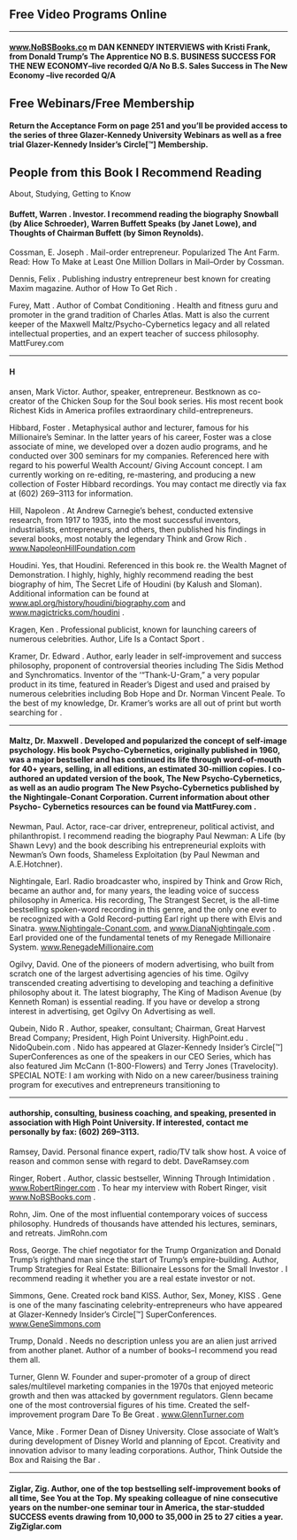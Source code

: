 ## Free Video Programs Online

-----

#### www.NoBSBooks.co m DAN KENNEDY INTERVIEWS with Kristi Frank, from Donald Trump’s The Apprentice NO B.S. BUSINESS SUCCESS FOR THE NEW ECONOMY–live recorded Q/A No B.S. Sales Success in The New Economy –live recorded Q/A

## Free Webinars/Free Membership

#### Return the Acceptance Form on page 251 and you’ll be provided access to the series of three Glazer-Kennedy University Webinars as well as a free trial Glazer-Kennedy Insider’s Circle[™] Membership.

## People from this Book I Recommend Reading

About, Studying, Getting to Know

#### Buffett, Warren . Investor. I recommend reading the biography Snowball (by Alice Schroeder), Warren Buffett Speaks (by Janet Lowe), and Thoughts of Chairman Buffett (by Simon Reynolds).

 Cossman, E. Joseph . Mail-order entrepreneur. Popularized The Ant Farm. Read: How To Make at Least One Million Dollars in Mail–Order by Cossman.

 Dennis, Felix . Publishing industry entrepreneur best known for creating Maxim magazine. Author of How To Get Rich .

 Furey, Matt . Author of Combat Conditioning . Health and fitness guru and promoter in the grand tradition of Charles Atlas. Matt is also the current keeper of the Maxwell Maltz/Psycho-Cybernetics legacy and all related intellectual properties, and an expert teacher of success philosophy. MattFurey.com

-----

#### H

 ansen, Mark Victor. Author, speaker, entrepreneur. Bestknown as co- creator of the Chicken Soup for the Soul book series. His most recent book Richest Kids in America profiles extraordinary child-entrepreneurs.

 Hibbard, Foster . Metaphysical author and lecturer, famous for his Millionaire’s Seminar. In the latter years of his career, Foster was a close associate of mine, we developed over a dozen audio programs, and he conducted over 300 seminars for my companies. Referenced here with regard to his powerful Wealth Account/ Giving Account concept. I am currently working on re-editing, re-mastering, and producing a new collection of Foster Hibbard recordings. You may contact me directly via fax at (602) 269–3113 for information.

 Hill, Napoleon . At Andrew Carnegie’s behest, conducted extensive research, from 1917 to 1935, into the most successful inventors, industrialists, entrepreneurs, and others, then published his findings in several books, most notably the legendary Think and Grow Rich . www.NapoleonHillFoundation.com

 Houdini. Yes, that Houdini. Referenced in this book re. the Wealth Magnet of Demonstration. I highly, highly, highly recommend reading the best biography of him, The Secret Life of Houdini (by Kalush and Sloman). Additional information can be found at www.apl.org/history/houdini/biography.com and www.magictricks.com/houdini .

 Kragen, Ken . Professional publicist, known for launching careers of numerous celebrities. Author, Life Is a Contact Sport .

 Kramer, Dr. Edward . Author, early leader in self-improvement and success philosophy, proponent of controversial theories including The Sidis Method and Synchromatics. Inventor of the ‘“Thank-U-Gram,” a very popular product in its time, featured in Reader’s Digest and used and praised by numerous celebrities including Bob Hope and Dr. Norman Vincent Peale. To the best of my knowledge, Dr. Kramer’s works are all out of print but worth searching for .

-----

#### Maltz, Dr. Maxwell . Developed and popularized the concept of self-image psychology. His book Psycho-Cybernetics, originally published in 1960, was a major bestseller and has continued its life through word-of-mouth for 40+ years, selling, in all editions, an estimated 30-million copies. I co- authored an updated version of the book, The New Psycho-Cybernetics, as well as an audio program The New Psycho-Cybernetics published by the Nightingale-Conant Corporation. Current information about other Psycho- Cybernetics resources can be found via MattFurey.com .

 Newman, Paul. Actor, race-car driver, entrepreneur, political activist, and philanthropist. I recommend reading the biography Paul Newman: A Life (by Shawn Levy) and the book describing his entrepreneurial exploits with Newman’s Own foods, Shameless Exploitation (by Paul Newman and A.E.Hotchner).

 Nightingale, Earl. Radio broadcaster who, inspired by Think and Grow Rich, became an author and, for many years, the leading voice of success philosophy in America. His recording, The Strangest Secret, is the all-time bestselling spoken-word recording in this genre, and the only one ever to be recognized with a Gold Record-putting Earl right up there with Elvis and Sinatra. www.Nightingale-Conant.com, and www.DianaNightingale.com . Earl provided one of the fundamental tenets of my Renegade Millionaire System. www.RenegadeMillionaire.com

 Ogilvy, David. One of the pioneers of modern advertising, who built from scratch one of the largest advertising agencies of his time. Ogilvy transcended creating advertising to developing and teaching a definitive philosophy about it. The latest biography, The King of Madison Avenue (by Kenneth Roman) is essential reading. If you have or develop a strong interest in advertising, get Ogilvy On Advertising as well.

 Qubein, Nido R . Author, speaker, consultant; Chairman, Great Harvest Bread Company; President, High Point University. HighPoint.edu . NidoQubein.com . Nido has appeared at Glazer-Kennedy Insider’s Circle[™]
 SuperConferences as one of the speakers in our CEO Series, which has also featured Jim McCann (1-800-Flowers) and Terry Jones (Travelocity). SPECIAL NOTE: I am working with Nido on a new career/business training program for executives and entrepreneurs transitioning to

-----

#### authorship, consulting, business coaching, and speaking, presented in association with High Point University. If interested, contact me personally by fax: (602) 269–3113.

 Ramsey, David. Personal finance expert, radio/TV talk show host. A voice of reason and common sense with regard to debt. DaveRamsey.com

 Ringer, Robert . Author, classic bestseller, Winning Through Intimidation . www.RobertRinger.com . To hear my interview with Robert Ringer, visit www.NoBSBooks.com .

 Rohn, Jim. One of the most influential contemporary voices of success philosophy. Hundreds of thousands have attended his lectures, seminars, and retreats. JimRohn.com

 Ross, George. The chief negotiator for the Trump Organization and Donald Trump’s righthand man since the start of Trump’s empire-building. Author, Trump Strategies for Real Estate: Billionaire Lessons for the Small Investor . I recommend reading it whether you are a real estate investor or not.

 Simmons, Gene. Created rock band KISS. Author, Sex, Money, KISS . Gene is one of the many fascinating celebrity-entrepreneurs who have appeared at Glazer-Kennedy Insider’s Circle[™] SuperConferences. www.GeneSimmons.com

 Trump, Donald . Needs no description unless you are an alien just arrived from another planet. Author of a number of books–I recommend you read them all.

 Turner, Glenn W. Founder and super-promoter of a group of direct sales/multilevel marketing companies in the 1970s that enjoyed meteoric growth and then was attacked by government regulators. Glenn became one of the most controversial figures of his time. Created the self-improvement program Dare To Be Great . www.GlennTurner.com

 Vance, Mike . Former Dean of Disney University. Close associate of Walt’s during development of Disney World and planning of Epcot. Creativity and innovation advisor to many leading corporations. Author, Think Outside the Box and Raising the Bar .

-----

#### Ziglar, Zig. Author, one of the top bestselling self-improvement books of all time, See You at the Top. My speaking colleague of nine consecutive years on the number-one seminar tour in America, the star-studded SUCCESS events drawing from 10,000 to 35,000 in 25 to 27 cities a year. ZigZiglar.com